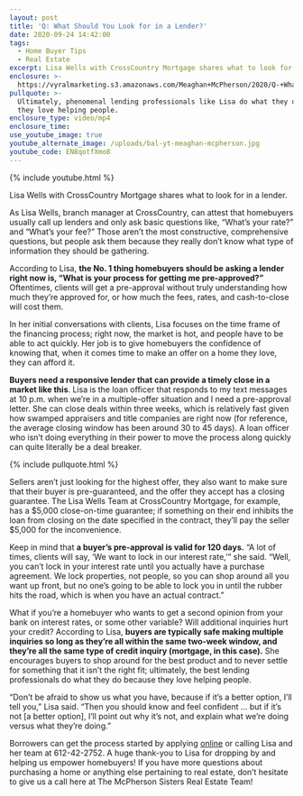 ```yaml
---
layout: post
title: 'Q: What Should You Look for in a Lender?'
date: 2020-09-24 14:42:00
tags:
  - Home Buyer Tips
  - Real Estate
excerpt: Lisa Wells with CrossCountry Mortgage shares what to look for in a lender.
enclosure: >-
  https://vyralmarketing.s3.amazonaws.com/Meaghan+McPherson/2020/Q-+What+Should+Buyers+Ask+Their+Lenders_.mp4
pullquote: >-
  Ultimately, phenomenal lending professionals like Lisa do what they do because
  they love helping people.
enclosure_type: video/mp4
enclosure_time:
use_youtube_image: true
youtube_alternate_image: /uploads/bal-yt-meaghan-mcpherson.jpg
youtube_code: EN8qotfXmo8
---
```


{% include youtube.html %}

Lisa Wells with CrossCountry Mortgage shares what to look for in a lender.

As Lisa Wells, branch manager at CrossCountry, can attest that homebuyers usually call up lenders and only ask basic questions like, “What’s your rate?” and “What’s your fee?” Those aren’t the most constructive, comprehensive questions, but people ask them because they really don’t know what type of information they should be gathering.&nbsp;

According to Lisa, **the No. 1 thing homebuyers should be asking a lender right now is, “What is your process for getting me pre-approved?”** Oftentimes, clients will get a pre-approval without truly understanding how much they’re approved for, or how much the fees, rates, and cash-to-close will cost them.&nbsp;

In her initial conversations with clients, Lisa focuses on the time frame of the financing process; right now, the market is hot, and people have to be able to act quickly. Her job is to give homebuyers the confidence of knowing that, when it comes time to make an offer on a home they love, they can afford it.

**Buyers need a responsive lender that can provide a timely close in a market like this**. Lisa is the loan officer that responds to my text messages at 10 p.m. when we’re in a multiple-offer situation and I need a pre-approval letter. She can close deals within three weeks, which is relatively fast given how swamped appraisers and title companies are right now (for reference, the average closing window has been around 30 to 45 days). A loan officer who isn’t doing everything in their power to move the process along quickly can quite literally be a deal breaker.&nbsp;

{% include pullquote.html %}

Sellers aren’t just looking for the highest offer, they also want to make sure that their buyer is pre-guaranteed, and the offer they accept has a closing guarantee. The Lisa Wells Team at CrossCountry Mortgage, for example, has a $5,000 close-on-time guarantee; if something on their end inhibits the loan from closing on the date specified in the contract, they’ll pay the seller $5,000 for the inconvenience.&nbsp;

Keep in mind that **a buyer’s pre-approval is valid for 120 days.** “A lot of times, clients will say, ‘We want to lock in our interest rate,’” she said. “Well, you can’t lock in your interest rate until you actually have a purchase agreement. We lock properties, not people, so you can shop around all you want up front, but no one’s going to be able to lock you in until the rubber hits the road, which is when you have an actual contract.”&nbsp;

What if you’re a homebuyer who wants to get a second opinion from your bank on interest rates, or some other variable? Will additional inquiries hurt your credit? According to Lisa, **buyers are typically safe making multiple inquiries so long as they’re all within the same two-week window, and they’re all the same type of credit inquiry (mortgage, in this case).** She encourages buyers to shop around for the best product and to never settle for something that it isn’t the right fit; ultimately, the best lending professionals do what they do because they love helping people.&nbsp;

“Don’t be afraid to show us what you have, because if it’s a better option, I’ll tell you,” Lisa said. “Then you should know and feel confident … but if it’s not \[a better option\], I’ll point out why it’s not, and explain what we’re doing versus what they’re doing.”&nbsp;

Borrowers can get the process started by applying [online](https://crosscountrymortgage.com/) or calling Lisa and her team at 612-42-2752. A huge thank-you to Lisa for dropping by and helping us empower homebuyers\! If you have more questions about purchasing a home or anything else pertaining to real estate, don’t hesitate to give us a call here at The McPherson Sisters Real Estate Team\!